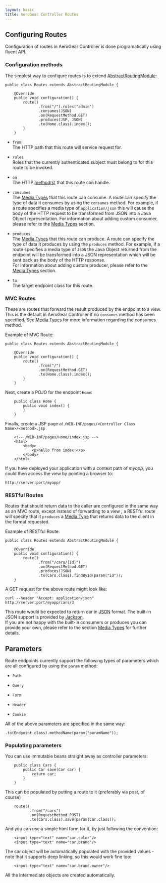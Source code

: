 ```yaml
--- 
layout: basic 
title: AeroGear Controller Routes
---
```


## Configuring Routes
Configuration of routes in AeroGear Controller is done programatically using fluent API.   

### Configuration methods  
The simplest way to configure routes is to extend [AbstractRoutingModule](http://aerogear.org/docs/specs/aerogear-controller/org/jboss/aerogear/controller/router/AbstractRoutingModule.html):  

    public class Routes extends AbstractRoutingModule {

        @Override
        public void configuration() {
            route()
                   .from("/").roles("admin")
                   .consumes(JSON)
                   .on(RequestMethod.GET)
                   .produces(JSP, JSON)
                   .to(Home.class).index();
            }
        }

  
* ```from```  
The HTTP path that this route will service request for.  

* ```roles```  
Roles that the currently authenticated subject must belong to for this route to be invoked. 

* ```on```  
The HTTP [method(s)](http://aerogear.org/docs/specs/aerogear-controller/org/jboss/aerogear/controller/router/RequestMethod.html) that this route can handle.  

* ```consumes```  
The [Media Types](mediatypes.html) that this route can consume. A route can specify the type of data it consumes by using the 
```consumes``` method.  For example, if a route specifies a media type of ```application/json``` this will cause the body of the 
HTTP request to be transformed from JSON into a Java Object representation. 
For information about adding custom consumer, please refer to the [Media Types](mediatypes.html) section.

* ```produces```  
The [Media Types](mediatypes.html) that this route can produce. A route can specify the type of data it produces by using the 
```produces``` method. For example, if a route specifies a media type of ```JSON``` the Java Object returned from the endpoint 
will be transformed into a JSON representation which will be sent back as the body of the HTTP response.  
For information about adding custom producer, please refer to the [Media Types](mediatypes.html) section.

* ```to```  
The target endpoint class for this route. 


### MVC Routes
These are routes that forward the result produced by the endpoint to a view. This is the default in AeroGear Controller if no
```consumes``` method has been specified. See [Media Types](mediatypes.html) for more information regarding the consumes method.  

Example of MVC Route:
  
    public class Routes extends AbstractRoutingModule {

        @Override
        public void configuration() {
            route()
                   .from("/")
                   .on(RequestMethod.GET)
                   .to(Home.class).index();
            }
        }

Next, create a POJO for the endpoint ```Home```:

        public class Home {
            public void index() {
            }
        }
        
Finally, create a JSP page at `/WEB-INF/pages/<Controller Class Name>/<method>.jsp`

        <!-- /WEB-INF/pages/Home/index.jsp -->
        <html>
            <body>
                <p>hello from index!</p>
            </body>
        </html>
        
If you have deployed your application with a context path of _myapp_, you could then access the view by pointing a browser to:  
  
```http://server:port/myapp/```  
  
    

### RESTful Routes
Routes that should return data to the caller are configured in the same way as an MVC route, except instead of forwarding to a view
, a RESTful route will specify that it ```produces``` a [Media Type](mediatypes.html) that returns data to the client in the 
format requested.

Example of RESTful Route:

    public class Routes extends AbstractRoutingModule {

        @Override
        public void configuration() {
            route()
                   .from("/cars/{id}")
                   .on(RequestMethod.GET)
                   .produces(JSON)
                   .to(Cars.class).findById(param("id"));
        }
        
A GET request for the above route might look like:  

    curl --header "Accept: application/json" http://server:port/myapp/cars/3  

This route would be expected to return car in [JSON](http://www.json.org/) format. The built-in JSON support is provided by [Jackson](http://jackson.codehaus.org).  
If you are not happy with the built-in consumers or produces you can provide your own, please refer to the section [Media Types](mediatypes.html) for further details.

## Parameters
Route endpoints currently support the following types of parameters which are all configured by using the ```param``` method:  
  
* ```Path```  
  
* ```Query```   
  
* ```Form```  
  
* ```Header```  
  
* ```Cookie```   

All of the above parameters are specified in the same way:

    .to(Endpoint.class).methodName(param("paramName"));

### Populating parameters
You can use immutable beans straight away as controller parameters:

        public class Cars {
            public Car save(Car car) {
                return car;
            }
        }

This can be populated by putting a route to it (preferably via post, of course)

        route()
               .from("/cars")
               .on(RequestMethod.POST)
               .to(Cars.class).save(param(Car.class));


And you can use a simple html form for it, by just following the convention:

        <input type="text" name="car.color"/>
        <input type="text" name="car.brand"/>

The car object will be automatically populated with the provided values - note that it supports deep linking, so this would work fine too:

        <input type="text" name="car.brand.owner"/>

All the intermediate objects are created automatically.

